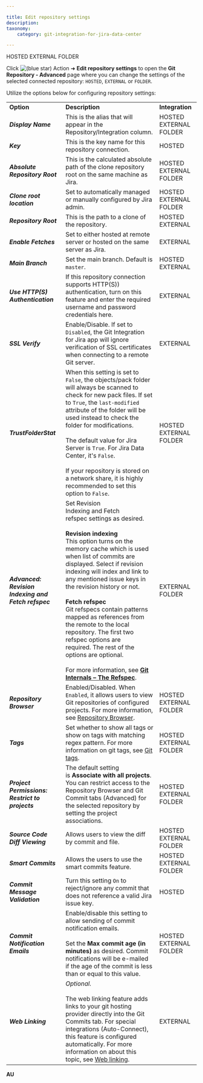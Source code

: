 ```yaml
---

title: Edit repository settings
description:
taxonomy:
    category: git-integration-for-jira-data-center

---
```


HOSTED EXTERNAL FOLDER

Click ![(blue star)](https://bigbrassband.atlassian.net/wiki/s/-1639011364/6452/8b4898d3c114827e64ec143b4fa79bb76a6cfa5b/_/images/icons/emoticons/star_blue.png) Action ➜ **Edit repository settings** to open the **Git Repository - Advanced** page where you can change the settings of the selected connected repository: `HOSTED`, `EXTERNAL` or `FOLDER`.

Utilize the options below for configuring repository settings:

|     |     |     |
| --- | --- | --- |
| **Option** | **Description** | **Integration** |
| _**Display Name**_ | This is the alias that will appear in the Repository/Integration column. | HOSTED EXTERNAL FOLDER |
| _**Key**_ | This is the key name for this repository connection. | HOSTED |
| _**Absolute Repository Root**_ | This is the calculated absolute path of the clone repository root on the same machine as Jira. | HOSTED EXTERNAL FOLDER |
| _**Clone root location**_ | Set to automatically managed or manually configured by Jira admin. | HOSTED EXTERNAL FOLDER |
| _**Repository Root**_ | This is the path to a clone of the repository. | HOSTED EXTERNAL |
| _**Enable Fetches**_ | Set to either hosted at remote server or hosted on the same server as Jira. | EXTERNAL |
| _**Main Branch**_ | Set the main branch. Default is `master`. | HOSTED EXTERNAL |
| _**Use HTTP(S) Authentication**_ | If this repository connection supports HTTP(S)) authentication, turn on this feature and enter the required username and password credentials here. | EXTERNAL |
| _**SSL Verify**_ | Enable/Disable. If set to `Disabled`, the Git Integration for Jira app will ignore verification of SSL certificates when connecting to a remote Git server. | EXTERNAL |
| _**TrustFolderStat**_ | When this setting is set to `False`, the objects/pack folder will always be scanned to check for new pack files. If set to `True`, the `last-modified` attribute of the folder will be used instead to check the folder for modifications.<br><br>The default value for Jira Server is `True`. For Jira Data Center, it's `False`.<br><br>If your repository is stored on a network share, it is highly recommended to set this option to `False`. | HOSTED EXTERNAL FOLDER |
| _**Advanced: Revision Indexing and Fetch refspec**_ | Set Revision Indexing and Fetch refspec settings as desired.<br><br>**Revision indexing**  <br>This option turns on the memory cache which is used when list of commits are displayed. Select if revision indexing will index and link to any mentioned issue keys in the revision history or not.<br><br>**Fetch refspec**  <br>Git refspecs contain patterns mapped as references from the remote to the local repository. The first two refspec options are required. The rest of the options are optional.<br><br>For more information, see [**Git Internals – The Refspec**](https://git-scm.com/book/en/v2/Git-Internals-The-Refspec). | EXTERNAL FOLDER |
| _**Repository Browser**_ | Enabled/Disabled. When `Enabled`, it allows users to view Git repositories of configured projects. For more information, see [Repository Browser](/git-integration-for-jira-self-managed/Repository-Browser). | HOSTED EXTERNAL FOLDER |
| _**Tags**_ | Set whether to show all tags or show on tags with matching regex pattern. For more information on git tags, see [Git tags](/git-integration-for-jira-self-managed/Git-tags). | HOSTED EXTERNAL FOLDER |
| _**Project Permissions: Restrict to projects**_ | The default setting is **Associate with all projects**. You can restrict access to the Repository Browser and Git Commit tabs (Advanced) for the selected repository by setting the project associations. | HOSTED EXTERNAL FOLDER |
| _**Source Code Diff Viewing**_ | Allows users to view the diff by commit and file. | HOSTED EXTERNAL FOLDER |
| _**Smart Commits**_ | Allows the users to use the smart commits feature. | HOSTED EXTERNAL FOLDER |
| _**Commit Message Validation**_ | Turn this setting `On` to reject/ignore any commit that does not reference a valid Jira issue key. | HOSTED |
| _**Commit Notification Emails**_ | Enable/disable this setting to allow sending of commit notification emails.<br><br>Set the **Max commit age (in minutes)** as desired. Commit notifications will be e-mailed if the age of the commit is less than or equal to this value. | HOSTED EXTERNAL FOLDER |
| _**Web Linking**_ | _Optional._<br><br>The web linking feature adds links to your git hosting provider directly into the Git Commits tab. For special integrations (Auto-Connect), this feature is configured automatically. For more information on about this topic, see [Web linking](/git-integration-for-jira-self-managed/Web-linking). | EXTERNAL |

**AU**

